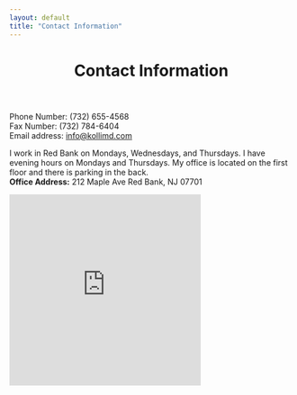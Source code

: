 ```yaml
---
layout: default
title: "Contact Information"
---
```


<header class="entry-header">
  <h1 class="entry-title">Contact Information</h1>
</header>
<p>Phone Number: (732) 655-4568<br/>
Fax Number: (732) 784-6404<br/>
Email address: <a href="mailto:info@kollimd.com" class="email">info@kollimd.com</a></p>
 
<p>I work in Red Bank on Mondays, Wednesdays, and Thursdays. I have evening hours on Mondays and Thursdays. My office is located on the first floor and there is parking in the back.<br/>
<span style="font-weight: bold;">Office Address:</span> 212 Maple Ave Red Bank, NJ 07701</p>

<div class="sites-embed-align-center-wrapping-on" style="">
  <div class="sites-embed-border-on sites-embed" style="width: 340px;">
    <div class="sites-embed-content sites-embed-type-map">
			<p><iframe title="212 Maple Ave" src="https://maps.google.com/maps?f=q&amp;source=s_q&amp;hl=en&amp;geocode=&amp;q=212+Maple+Ave+Red+Bank,+NJ+07701&amp;aq=&amp;sll=42.746632,-75.770041&amp;sspn=6.558247,10.667725&amp;ie=UTF8&amp;hq=&amp;hnear=212+Maple+Ave,+Red+Bank,+New+Jersey+07701&amp;t=m&amp;z=14&amp;ll=40.343608,-74.068467&amp;output=embed" frameborder="0" marginwidth="0" marginheight="0" scrolling="no" width="340" height="340"></iframe></p>
    </div>
  </div>
</div>

